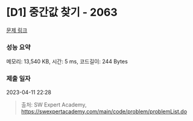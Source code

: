 # [D1] 중간값 찾기 - 2063 

[문제 링크](https://swexpertacademy.com/main/code/problem/problemDetail.do?contestProbId=AV5QPsXKA2UDFAUq) 

### 성능 요약

메모리: 13,540 KB, 시간: 5 ms, 코드길이: 244 Bytes

### 제출 일자

2023-04-11 22:28



> 출처: SW Expert Academy, https://swexpertacademy.com/main/code/problem/problemList.do